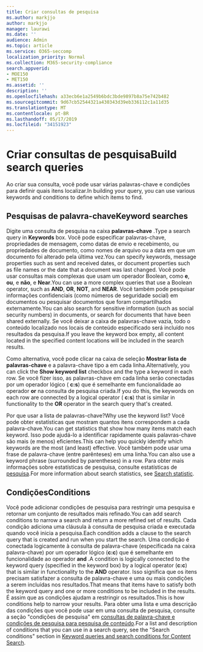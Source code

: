 ```yaml
---
title: Criar consultas de pesquisa
ms.author: markjjo
author: markjjo
manager: laurawi
ms.date: ''
audience: Admin
ms.topic: article
ms.service: O365-seccomp
localization_priority: Normal
ms.collection: M365-security-compliance
search.appverid:
- MOE150
- MET150
ms.assetid: ''
description: ''
ms.openlocfilehash: a33ecb6e1a2549b6bdc3bde9897b8a75e742b482
ms.sourcegitcommit: 9d67cb52544321a430343d39eb336112c1a11d35
ms.translationtype: MT
ms.contentlocale: pt-BR
ms.lasthandoff: 05/17/2019
ms.locfileid: "34151923"
---
```

# <a name="build-search-queries"></a><span data-ttu-id="c41cf-102">Criar consultas de pesquisa</span><span class="sxs-lookup"><span data-stu-id="c41cf-102">Build search queries</span></span>

<span data-ttu-id="c41cf-103">Ao criar sua consulta, você pode usar várias palavras-chave e condições para definir quais itens localizar.</span><span class="sxs-lookup"><span data-stu-id="c41cf-103">In building your query, you can use various keywords and conditions to define which items to find.</span></span>

## <a name="keyword-searches"></a><span data-ttu-id="c41cf-104">Pesquisas de palavra-chave</span><span class="sxs-lookup"><span data-stu-id="c41cf-104">Keyword searches</span></span>

<span data-ttu-id="c41cf-105">Digite uma consulta de pesquisa na caixa **palavras-chave** .</span><span class="sxs-lookup"><span data-stu-id="c41cf-105">Type a search query in **Keywords** box.</span></span> <span data-ttu-id="c41cf-106">Você pode especificar palavras-chave, propriedades de mensagem, como datas de envio e recebimento, ou propriedades de documento, como nomes de arquivo ou a data em que um documento foi alterado pela última vez.</span><span class="sxs-lookup"><span data-stu-id="c41cf-106">You can specify keywords, message properties such as sent and received dates, or document properties such as file names or the date that a document was last changed.</span></span> <span data-ttu-id="c41cf-107">Você pode usar consultas mais complexas que usam um operador Boolean, como **e**, **ou**, e **não**, e **Near**.</span><span class="sxs-lookup"><span data-stu-id="c41cf-107">You can use a more complex queries that use a Boolean operator, such as **AND**, **OR**, **NOT**, and **NEAR**.</span></span> <span data-ttu-id="c41cf-108">Você também pode pesquisar informações confidenciais (como números de seguridade social) em documentos ou pesquisar documentos que foram compartilhados externamente.</span><span class="sxs-lookup"><span data-stu-id="c41cf-108">You can also search for sensitive information (such as social security numbers) in documents, or search for documents that have been shared externally.</span></span> <span data-ttu-id="c41cf-109">Se você deixar a caixa de palavras-chave vazia, todo o conteúdo localizado nos locais de conteúdo especificado será incluído nos resultados da pesquisa.</span><span class="sxs-lookup"><span data-stu-id="c41cf-109">If you leave the keyword box empty, all content located in the specified content locations will be included in the search results.</span></span>
    
<span data-ttu-id="c41cf-110">Como alternativa, você pode clicar na caixa de seleção **Mostrar lista de palavras-chave** e a palavra-chave tipo a em cada linha.</span><span class="sxs-lookup"><span data-stu-id="c41cf-110">Alternatively, you can click the **Show keyword list** checkbox and the type a keyword in each row.</span></span> <span data-ttu-id="c41cf-111">Se você fizer isso, as palavras-chave em cada linha serão conectadas por um operador lógico ( **c:s**) que é semelhante em funcionalidade ao operador **or** na consulta de pesquisa criada.</span><span class="sxs-lookup"><span data-stu-id="c41cf-111">If you do this, the keywords on each row are connected by a logical operator ( **c:s**) that is similar in functionality to the **OR** operator in the search query that's created.</span></span> 
    
<span data-ttu-id="c41cf-112">Por que usar a lista de palavras-chave?</span><span class="sxs-lookup"><span data-stu-id="c41cf-112">Why use the keyword list?</span></span> <span data-ttu-id="c41cf-113">Você pode obter estatísticas que mostram quantos itens correspondem a cada palavra-chave.</span><span class="sxs-lookup"><span data-stu-id="c41cf-113">You can get statistics that show how many items match each keyword.</span></span> <span data-ttu-id="c41cf-114">Isso pode ajudá-lo a identificar rapidamente quais palavras-chave são mais (e menos) eficientes.</span><span class="sxs-lookup"><span data-stu-id="c41cf-114">This can help you quickly identify which keywords are the most (and least) effective.</span></span> <span data-ttu-id="c41cf-115">Você também pode usar uma frase de palavra-chave (entre parênteses) em uma linha.</span><span class="sxs-lookup"><span data-stu-id="c41cf-115">You can also use a keyword phrase (surrounded by parentheses) in a row.</span></span> <span data-ttu-id="c41cf-116">Para obter mais informações sobre estatísticas de pesquisa, consulte estatísticas de [pesquisa](search-statistics.md).</span><span class="sxs-lookup"><span data-stu-id="c41cf-116">For more information about search statistics, see [Search statistic](search-statistics.md).</span></span>

## <a name="conditions"></a><span data-ttu-id="c41cf-117">Condições</span><span class="sxs-lookup"><span data-stu-id="c41cf-117">Conditions</span></span>
    
<span data-ttu-id="c41cf-118">Você pode adicionar condições de pesquisa para restringir uma pesquisa e retornar um conjunto de resultados mais refinado.</span><span class="sxs-lookup"><span data-stu-id="c41cf-118">You can add search conditions to narrow a search and return a more refined set of results.</span></span> <span data-ttu-id="c41cf-119">Cada condição adiciona uma cláusula à consulta de pesquisa criada e executada quando você inicia a pesquisa.</span><span class="sxs-lookup"><span data-stu-id="c41cf-119">Each condition adds a clause to the search query that is created and run when you start the search.</span></span> <span data-ttu-id="c41cf-120">Uma condição é conectada logicamente à consulta de palavra-chave (especificada na caixa palavra-chave) por um operador lógico (**c:c**) que é semelhante em funcionalidade ao operador **and** .</span><span class="sxs-lookup"><span data-stu-id="c41cf-120">A condition is logically connected to the keyword query (specified in the keyword box) by a logical operator (**c:c**) that is similar in functionality to the **AND** operator.</span></span> <span data-ttu-id="c41cf-121">Isso significa que os itens precisam satisfazer a consulta de palavra-chave e uma ou mais condições a serem incluídas nos resultados.</span><span class="sxs-lookup"><span data-stu-id="c41cf-121">That means that items have to satisfy both the keyword query and one or more conditions to be included in the results.</span></span> <span data-ttu-id="c41cf-122">É assim que as condições ajudam a restringir os resultados.</span><span class="sxs-lookup"><span data-stu-id="c41cf-122">This is how conditions help to narrow your results.</span></span> <span data-ttu-id="c41cf-123">Para obter uma lista e uma descrição das condições que você pode usar em uma consulta de pesquisa, consulte a seção "condições de pesquisa" em [consultas de palavra-chave e condições de pesquisa para pesquisa de conteúdo](../keyword-queries-and-search-conditions.md#search-conditions).</span><span class="sxs-lookup"><span data-stu-id="c41cf-123">For a list and description of conditions that you can use in a search query, see the "Search conditions" section in [Keyword queries and search conditions for Content Search](../keyword-queries-and-search-conditions.md#search-conditions).</span></span>


